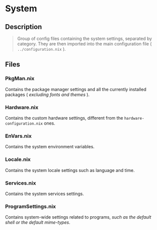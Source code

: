 # System

## Description

> Group of config files containing the system settings, separated by category.
> They are then imported into the main configuration file ( `../configuration.nix` ).

## Files

### PkgMan.nix 
Contains the package manager settings and all the currently installed packages ( _excluding fonts and themes_ ).
### Hardware.nix 
Contains the custom hardware settings, different from the `hardware-configuration.nix` ones.
### EnVars.nix 
Contains the system environment variables.
### Locale.nix 
Contains the system locale settings such as language and time.
### Services.nix 
Contains the system services settings.
### ProgramSettings.nix 
Contains system-wide settings related to programs, *such as the default shell or the default mime-types*.